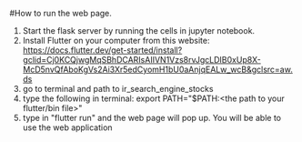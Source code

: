 #How to run the web page.

1. Start the flask server by running the cells in jupyter notebook.
2. Install Flutter on your computer from this website: https://docs.flutter.dev/get-started/install?gclid=Cj0KCQjwgMqSBhDCARIsAIIVN1Vzs8rvJgcLDIB0xUp8X-McD5nvQfAboKgVs2Ai3Xr5edCyomH1bU0aAnjqEALw_wcB&gclsrc=aw.ds
3. go to terminal and path to ir_search_engine_stocks
4. type the following in terminal: export PATH="$PATH:<the path to your flutter/bin file>"
5. type in "flutter run" and the web page will pop up. You will be able to use the web application
